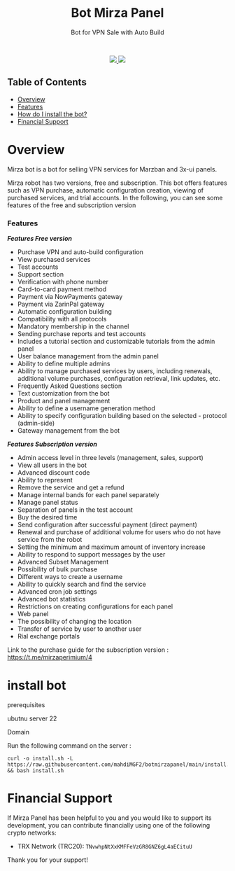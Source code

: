 


<h1 align="center"/>Bot Mirza Panel</h1>

<p align="center">Bot for VPN Sale with Auto Build</p>



<br/>
<p align="center">
    <a href="https://t.me/mirzapanel" target="_blank">
        <img src="https://img.shields.io/badge/telegram-group-blue?style=flat-square&logo=telegram" />
    </a>
    <a href="#">
        <img src="https://img.shields.io/github/stars/mahdigholipour3/botmirzapanel?style=social" />
    </a>
</p>

## Table of Contents
- [Overview](#overview)
- [Features](#features)
- [How do I install the bot?](#install-bot)
- [Financial Support](#financial-support)

# Overview

Mirza bot is a bot for selling VPN services for Marzban and 3x-ui panels.

Mirza robot has two versions, free and subscription. This bot offers features such as VPN purchase, automatic configuration creation, viewing of purchased services, and trial accounts. In the following, you can see some features of the free and subscription version

### Features

***Features Free version***

- Purchase VPN and auto-build configuration
- View purchased services
- Test accounts
- Support section
- Verification with phone number
- Card-to-card payment method
- Payment via NowPayments gateway
- Payment via ZarinPal gateway
- Automatic configuration building
- Compatibility with all protocols
- Mandatory membership in the channel
- Sending purchase reports and test accounts
- Includes a tutorial section and customizable tutorials from the admin panel
- User balance management from the admin panel
- Ability to define multiple admins
- Ability to manage purchased services by users, including renewals, additional volume purchases, configuration retrieval, link updates, etc.
- Frequently Asked Questions section
- Text customization from the bot
- Product and panel management
- Ability to define a username generation method
- Ability to specify configuration building based on the selected  - protocol (admin-side)
- Gateway management from the bot

***Features Subscription version***
- Admin access level in three levels (management, sales, support)
- View all users in the bot
- Advanced discount code
- Ability to represent
- Remove the service and get a refund
- Manage internal bands for each panel separately
- Manage panel status
- Separation of panels in the test account
- Buy the desired time
- Send configuration after successful payment (direct payment)
- Renewal and purchase of additional volume for users who do not have service from the robot
- Setting the minimum and maximum amount of inventory increase
- Ability to respond to support messages by the user
- Advanced Subset Management
- Possibility of bulk purchase
- Different ways to create a username
- Ability to quickly search and find the service
- Advanced cron job settings
- Advanced bot statistics
- Restrictions on creating configurations for each panel
- Web panel
- The possibility of changing the location
- Transfer of service by user to another user
-  Rial exchange portals

Link to the purchase guide for the subscription version : 
https://t.me/mirzaperimium/4

# install bot

prerequisites

ubutnu server 22

Domain

 Run the following command on the server : 

 ```
 curl -o install.sh -L https://raw.githubusercontent.com/mahdiMGF2/botmirzapanel/main/install.sh && bash install.sh
```
 
# Financial Support

If Mirza Panel has been helpful to you and you would like to support its development, you can contribute financially using one of the following crypto networks:

- TRX Network (TRC20): `TNvwhpNtXxKMFFeVzGR8GNZ6gL4aECituU`

Thank you for your support!

